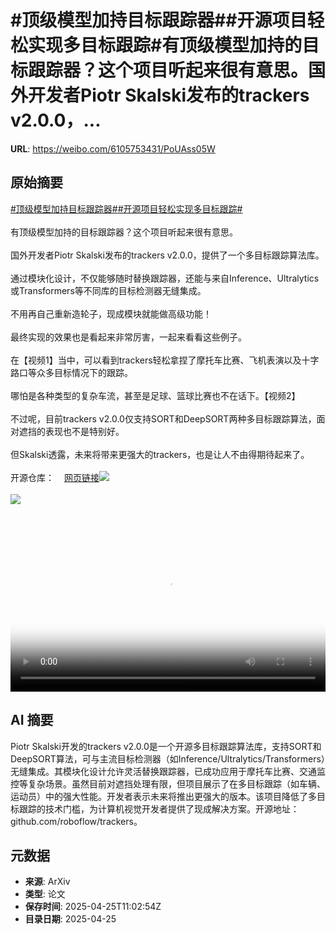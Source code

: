 # #顶级模型加持目标跟踪器##开源项目轻松实现多目标跟踪#有顶级模型加持的目标跟踪器？这个项目听起来很有意思。国外开发者Piotr Skalski发布的trackers v2.0.0，...

**URL**: https://weibo.com/6105753431/PoUAss05W

## 原始摘要

<a href="https://m.weibo.cn/search?containerid=231522type%3D1%26t%3D10%26q%3D%23%E9%A1%B6%E7%BA%A7%E6%A8%A1%E5%9E%8B%E5%8A%A0%E6%8C%81%E7%9B%AE%E6%A0%87%E8%B7%9F%E8%B8%AA%E5%99%A8%23&amp;extparam=%23%E9%A1%B6%E7%BA%A7%E6%A8%A1%E5%9E%8B%E5%8A%A0%E6%8C%81%E7%9B%AE%E6%A0%87%E8%B7%9F%E8%B8%AA%E5%99%A8%23" data-hide=""><span class="surl-text">#顶级模型加持目标跟踪器#</span></a><a href="https://m.weibo.cn/search?containerid=231522type%3D1%26t%3D10%26q%3D%23%E5%BC%80%E6%BA%90%E9%A1%B9%E7%9B%AE%E8%BD%BB%E6%9D%BE%E5%AE%9E%E7%8E%B0%E5%A4%9A%E7%9B%AE%E6%A0%87%E8%B7%9F%E8%B8%AA%23&amp;extparam=%23%E5%BC%80%E6%BA%90%E9%A1%B9%E7%9B%AE%E8%BD%BB%E6%9D%BE%E5%AE%9E%E7%8E%B0%E5%A4%9A%E7%9B%AE%E6%A0%87%E8%B7%9F%E8%B8%AA%23" data-hide=""><span class="surl-text">#开源项目轻松实现多目标跟踪#</span></a><br><br>有顶级模型加持的目标跟踪器？这个项目听起来很有意思。<br><br>国外开发者Piotr Skalski发布的trackers v2.0.0，提供了一个多目标跟踪算法库。<br><br>通过模块化设计，不仅能够随时替换跟踪器，还能与来自Inference、Ultralytics或Transformers等不同库的目标检测器无缝集成。<br><br>不用再自己重新造轮子，现成模块就能做高级功能！<br><br>最终实现的效果也是看起来非常厉害，一起来看看这些例子。<br><br>在【视频1】当中，可以看到trackers轻松拿捏了摩托车比赛、飞机表演以及十字路口等众多目标情况下的跟踪。<br><br>哪怕是各种类型的复杂车流，甚至是足球、篮球比赛也不在话下。【视频2】<br><br>不过呢，目前trackers v2.0.0仅支持SORT和DeepSORT两种多目标跟踪算法，面对遮挡的表现也不是特别好。<br><br>但Skalski透露，未来将带来更强大的trackers，也是让人不由得期待起来了。<br><br>开源仓库：<a href="https://weibo.cn/sinaurl?u=https%3A%2F%2Fgithub.com%2Froboflow%2Ftrackers" data-hide=""><span class="url-icon"><img style="width: 1rem;height: 1rem" src="https://h5.sinaimg.cn/upload/2015/09/25/3/timeline_card_small_web_default.png" referrerpolicy="no-referrer"></span><span class="surl-text">网页链接</span></a><img style="" src="https://tvax1.sinaimg.cn/large/006Fd7o3ly1i0t70hy91qj31hc0u0wgv.jpg" referrerpolicy="no-referrer"><br><br><img style="" src="https://tvax3.sinaimg.cn/large/006Fd7o3ly1i0t70g4oh4j31hc0u0te6.jpg" referrerpolicy="no-referrer"><br><br><br clear="both"><div style="clear: both"></div><video controls="controls" poster="https://tvax1.sinaimg.cn/orj480/006Fd7o3ly1i0t70ihh72j31hc0u0wgv.jpg" style="width: 100%"><source src="https://f.video.weibocdn.com/o0/S58LpMiRlx08nKDBFoEg01041200d06V0E010.mp4?label=mp4_720p&amp;template=1280x720.25.0&amp;ori=0&amp;ps=1CwnkDw1GXwCQx&amp;Expires=1745582550&amp;ssig=1BKQVnvC2c&amp;KID=unistore,video"><source src="https://f.video.weibocdn.com/o0/fY6ddOjflx08nKDAv3N6010412006YpL0E010.mp4?label=mp4_hd&amp;template=852x480.25.0&amp;ori=0&amp;ps=1CwnkDw1GXwCQx&amp;Expires=1745582550&amp;ssig=wNSyMpsKjH&amp;KID=unistore,video"><source src="https://f.video.weibocdn.com/o0/PrKcgatGlx08nKDAx080010412004rh70E010.mp4?label=mp4_ld&amp;template=640x360.25.0&amp;ori=0&amp;ps=1CwnkDw1GXwCQx&amp;Expires=1745582550&amp;ssig=ZStwOSDxZw&amp;KID=unistore,video"><p>视频无法显示，请前往<a href="https://video.weibo.com/show?fid=1034%3A5159372808978446" target="_blank" rel="noopener noreferrer">微博视频</a>观看。</p></video>

## AI 摘要

Piotr Skalski开发的trackers v2.0.0是一个开源多目标跟踪算法库，支持SORT和DeepSORT算法，可与主流目标检测器（如Inference/Ultralytics/Transformers）无缝集成。其模块化设计允许灵活替换跟踪器，已成功应用于摩托车比赛、交通监控等复杂场景。虽然目前对遮挡处理有限，但项目展示了在多目标跟踪（如车辆、运动员）中的强大性能。开发者表示未来将推出更强大的版本。该项目降低了多目标跟踪的技术门槛，为计算机视觉开发者提供了现成解决方案。开源地址：github.com/roboflow/trackers。

## 元数据

- **来源**: ArXiv
- **类型**: 论文
- **保存时间**: 2025-04-25T11:02:54Z
- **目录日期**: 2025-04-25
